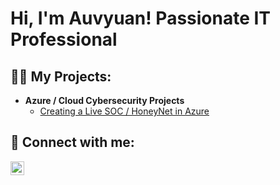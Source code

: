 <h1>Hi, I'm Auvyuan! Passionate IT Professional</h1>

<h2>👨‍💻 My Projects:</h2>

- <b>Azure / Cloud Cybersecurity Projects</b>
  - [Creating a Live SOC / HoneyNet in Azure](https://github.com/AuvyuanDumas/Azure-SOC)

<h2> 🤳 Connect with me:</h2>

[<img align="left" alt="auvyuandumas | LinkedIn" width="22px" src="https://cdn.jsdelivr.net/npm/simple-icons@v3/icons/linkedin.svg" />][linkedin]

[linkedin]: https://linkedin.com/in/auvyuandumas

